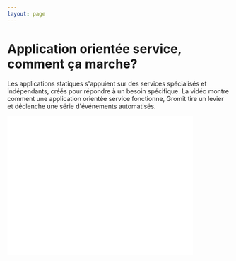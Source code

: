 ```yaml
---
layout: page
---
```


# Application orientée service, comment ça marche?

Les applications statiques s'appuient sur des services spécialisés et indépendants, créés pour répondre à un besoin spécifique.
La vidéo montre comment une application orientée service fonctionne, Gromit tire un levier et déclenche une série d'événements automatisés.

<div class="flex-video">
        <iframe width="420" height="315" src="//www.youtube.com/embed/vGxRUglFFME" frameborder="0" allowfullscreen></iframe>
</div>